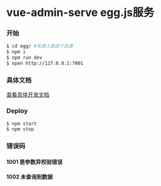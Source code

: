 # vue-admin-serve egg.js服务

### 开始

```bash
$ cd egg/ #先进入到这个目录
$ npm i
$ npm run dev
$ open http://127.0.0.1:7001
```

### 具体文档

[查看具体开发文档](https://hangjob.github.io/docs/#/vue-vite-admin-ts/)

### Deploy

```bash
$ npm start
$ npm stop
```

### 错误码

#### 1001 是参数异校验错误

#### 1002 未查询到数据
